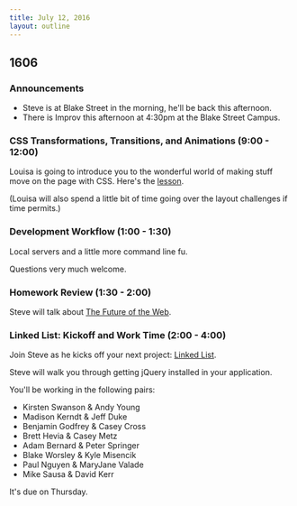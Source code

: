```yaml
---
title: July 12, 2016
layout: outline
---
```


## 1606

### Announcements

- Steve is at Blake Street in the morning, he'll be back this afternoon.
- There is Improv this afternoon at 4:30pm at the Blake Street Campus.

### CSS Transformations, Transitions, and Animations (9:00 - 12:00)

Louisa is going to introduce you to the wonderful world of making stuff move on the page with CSS. Here's the [lesson](https://github.com/turingschool-examples/intro-to-CSS-transitions).

(Louisa will also spend a little bit of time going over the layout challenges if time permits.)

### Development Workflow (1:00 - 1:30)

Local servers and a little more command line fu.

Questions very much welcome.

### Homework Review (1:30 - 2:00)

Steve will talk about [The Future of the Web](http://alistapart.com/article/the-future-of-the-web).

### Linked List: Kickoff and Work Time (2:00 - 4:00)

Join Steve as he kicks off your next project: [Linked List](/projects/linked-list.html).

Steve will walk you through getting jQuery installed in your application.

You'll be working in the following pairs:

* Kirsten Swanson & Andy Young
* Madison Kerndt & Jeff Duke
* Benjamin Godfrey & Casey Cross
* Brett Hevia & Casey Metz
* Adam Bernard & Peter Springer
* Blake Worsley & Kyle Misencik
* Paul Nguyen & MaryJane Valade
* Mike Sausa & David Kerr

It's due on Thursday.
